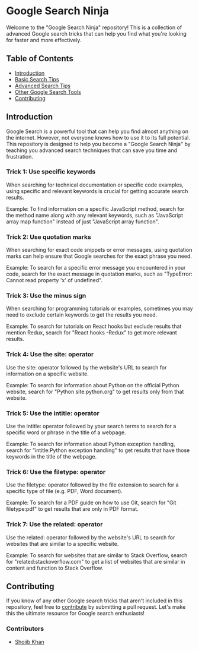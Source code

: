 # Google Search Ninja

Welcome to the "Google Search Ninja" repository! This is a collection of advanced Google search tricks that can help you find what you're looking for faster and more effectively.

## Table of Contents

- [Introduction](#introduction)
- [Basic Search Tips](#basic-search-tips)
- [Advanced Search Tips](#advanced-search-tips)
- [Other Google Search Tools](#other-google-search-tools)
- [Contributing](#contributing)

## Introduction

Google Search is a powerful tool that can help you find almost anything on the internet. However, not everyone knows how to use it to its full potential. This repository is designed to help you become a "Google Search Ninja" by teaching you advanced search techniques that can save you time and frustration.


### Trick 1: Use specific keywords

When searching for technical documentation or specific code examples, using specific and relevant keywords is crucial for getting accurate search results.

Example: To find information on a specific JavaScript method, search for the method name along with any relevant keywords, such as "JavaScript array map function" instead of just "JavaScript array function".

### Trick 2: Use quotation marks

When searching for exact code snippets or error messages, using quotation marks can help ensure that Google searches for the exact phrase you need.

Example: To search for a specific error message you encountered in your code, search for the exact message in quotation marks, such as "TypeError: Cannot read property 'x' of undefined".

### Trick 3: Use the minus sign

When searching for programming tutorials or examples, sometimes you may need to exclude certain keywords to get the results you need.

Example: To search for tutorials on React hooks but exclude results that mention Redux, search for "React hooks -Redux" to get more relevant results.


### Trick 4: Use the site: operator

Use the site: operator followed by the website's URL to search for information on a specific website.

Example: To search for information about Python on the official Python website, search for "Python site:python.org" to get results only from that website.

### Trick 5: Use the intitle: operator

Use the intitle: operator followed by your search terms to search for a specific word or phrase in the title of a webpage.

Example: To search for information about Python exception handling, search for "intitle:Python exception handling" to get results that have those keywords in the title of the webpage.

### Trick 6: Use the filetype: operator

Use the filetype: operator followed by the file extension to search for a specific type of file (e.g. PDF, Word document).

Example: To search for a PDF guide on how to use Git, search for "Git filetype:pdf" to get results that are only in PDF format.

### Trick 7: Use the related: operator

Use the related: operator followed by the website's URL to search for websites that are similar to a specific website.

Example: To search for websites that are similar to Stack Overflow, search for "related:stackoverflow.com" to get a list of websites that are similar in content and function to Stack Overflow.



## Contributing

If you know of any other Google search tricks that aren't included in this repository, feel free to [contribute](contributing.md) by submitting a pull request. Let's make this the ultimate resource for Google search enthusiasts! 



### Contributors

- [Shojib Khan](https://github.com/kshojib)

